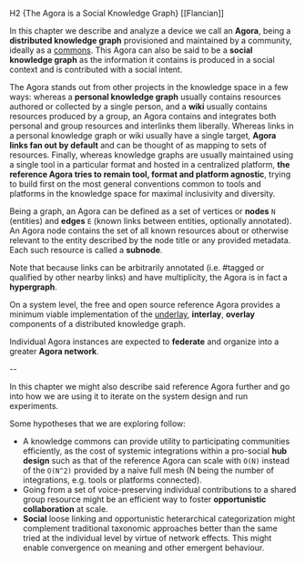 H2 {The Agora is a Social Knowledge Graph}
[[Flancian]]

In this chapter we describe and analyze a device we call an **Agora**, being a **distributed knowledge graph** provisioned and maintained by a community, ideally as a [commons](https://anagora.org/commons). This Agora can also be said to be a **social knowledge graph** as the information it contains is produced in a social context and is contributed with a social intent.

The Agora stands out from other projects in the knowledge space in a few ways: whereas a **personal knowledge graph** usually contains resources authored or collected by a single person, and a **wiki** usually contains resources produced by a group, an Agora contains and integrates both personal and group resources and interlinks them liberally. Whereas links in a personal knowledge graph or wiki usually have a single target, **Agora links fan out by default** and can be thought of as mapping to sets of resources. Finally, whereas knowledge graphs are usually maintained using a single tool in a particular format and hosted in a centralized platform, **the reference Agora tries to remain tool, format and platform agnostic**, trying to build first on the most general conventions common to tools and platforms in the knowledge space for maximal inclusivity and diversity.

Being a graph, an Agora can be defined as a set of vertices or **nodes** `N` (entities) and **edges** `E` (known links between entities, optionally annotated). An Agora node contains the set of all known resources about or otherwise relevant to the entity described by the node title or any provided metadata. Each such resource is called a **subnode**.

Note that because links can be arbitrarily annotated (i.e. #tagged or qualified by other nearby links) and have multiplicity, the Agora is in fact a **hypergraph**.

On a system level, the free and open source reference Agora provides a minimum viable implementation of the [underlay](https://anagora.org/underlay), **interlay**, **overlay** components of a distributed knowledge graph.

Individual Agora instances are expected to **federate** and organize into a greater **Agora network**.

--

In this chapter we might also describe said reference Agora further and go into how we are using it to iterate on the system design and run experiments.

Some hypotheses that we are exploring follow:

- A knowledge commons can provide utility to participating communities efficiently, as the cost of systemic integrations within a pro-social **hub design** such as that of the reference Agora can scale with `O(N)` instead of the `O(N^2)` provided by a naive full mesh (N being the number of integrations, e.g. tools or platforms connected).
- Going from a set of voice-preserving individual contributions to a shared group resource might be an efficient way to foster **opportunistic collaboration** at scale.
- **Social** loose linking and opportunistic heterarchical categorization might complement traditional taxonomic approaches better than the same tried at the individual level by virtue of network effects. This might enable convergence on meaning and other emergent behaviour.